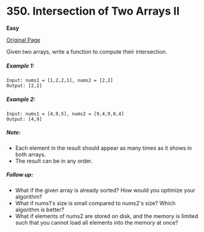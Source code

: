 # 350. Intersection of Two Arrays II

**Easy**

[Original Page](https://leetcode.com/problems/intersection-of-two-arrays-ii/)

Given two arrays, write a function to compute their intersection.

##### Example 1:
```
Input: nums1 = [1,2,2,1], nums2 = [2,2]
Output: [2,2]
```
##### Example 2:
```
Input: nums1 = [4,9,5], nums2 = [9,4,9,8,4]
Output: [4,9]
```
##### Note: 
* Each element in the result should appear as many times as it shows in both arrays.
* The result can be in any order.

##### Follow up:
* What if the given array is already sorted? How would you optimize your algorithm?
* What if nums1's size is small compared to nums2's size? Which algorithm is better?
* What if elements of nums2 are stored on disk, and the memory is limited such that you cannot load all elements into the memory at once?